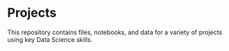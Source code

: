 # Projects

This repository contains files, notebooks, and data for a variety of projects using key Data Science skills.  
